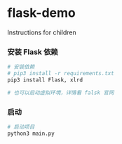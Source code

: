# flask-demo

Instructions for children

### 安装 Flask 依赖

```bash
# 安装依赖
# pip3 install -r requirements.txt
pip3 install Flask, xlrd

# 也可以启动虚拟环境，详情看 falsk 官网
```

### 启动
```bash
# 启动项目
python3 main.py
```